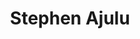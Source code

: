 ---
title: Stephen Ajulu
bio: |
  Founder, Writer, Web Developer, Designer, Tech and Finance Enthusiast
avatar: /images/2.jpg
featured: false
social:
  - title: facebook
    url: https://facebook.com/stephenajulu
  - title: twitter
    url: https://twitter.com/stephenajulu
  - title: instagram
    url: https://instagram.com/stephenajulu
  - title: github
    url: https://github.com/stephenajulu
  - title: linkedin
    url: https://linkedin.com/stephenajulu
---